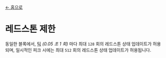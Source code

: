 [← 홈으로](../)
# 레드스톤 제한

동일한 블록에서, [틱]((https://minecraft.fandom.com/zh/wiki/刻)) _(0.05 초 1 회)_ 마다 최대 `128` 회의 레드스톤 상태 업데이트가 허용되며, 일시적인 피크 시에는 최대 `512` 회의 레드스톤 상태 업데이트가 허용됩니다.